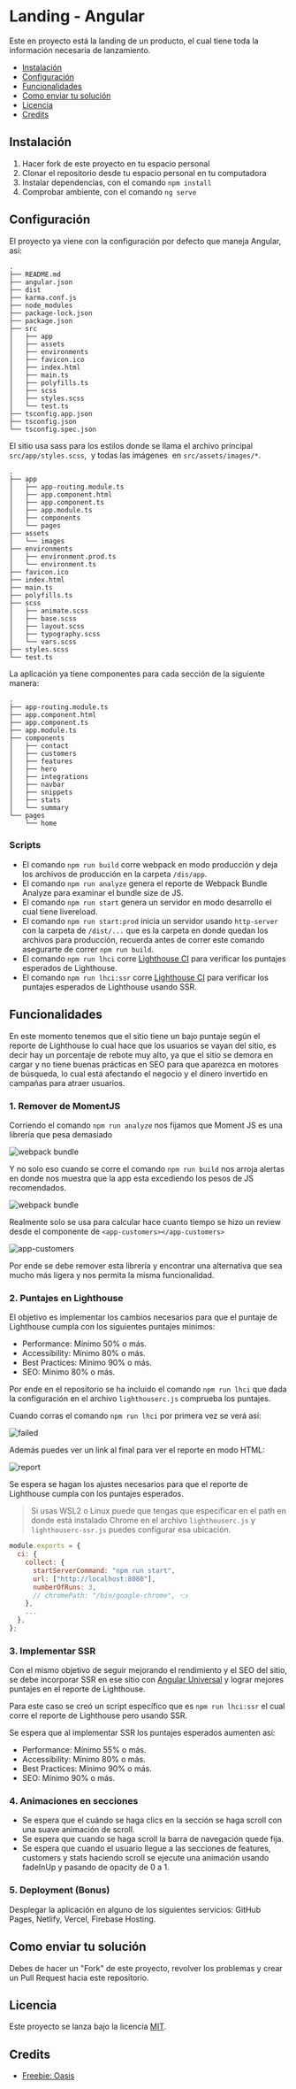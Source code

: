 # Landing - Angular

Este en proyecto está la landing de un producto, el cual tiene toda la información necesaria de lanzamiento.

- [Instalación](#instalación)
- [Configuración](#configuración)
- [Funcionalidades](#funcionalidades)
- [Como enviar tu solución](#como-enviar-tu-solución)
- [Licencia](#licencia)
- [Credits](#credits)

## Instalación

1. Hacer fork de este proyecto en tu espacio personal
1. Clonar el repositorio desde tu espacio personal en tu computadora
1. Instalar dependencias, con el comando `npm install`
1. Comprobar ambiente, con el comando `ng serve`

## Configuración

El proyecto ya viene con la configuración por defecto que maneja Angular, así:

```
.
├── README.md
├── angular.json
├── dist
├── karma.conf.js
├── node_modules
├── package-lock.json
├── package.json
├── src
│   ├── app
│   ├── assets
│   ├── environments
│   ├── favicon.ico
│   ├── index.html
│   ├── main.ts
│   ├── polyfills.ts
│   ├── scss
│   ├── styles.scss
│   └── test.ts
├── tsconfig.app.json
├── tsconfig.json
└── tsconfig.spec.json
```

El sitio  usa sass para los estilos donde se llama el archivo principal `src/app/styles.scss`,  y todas las imágenes  en `src/assets/images/*`.

```
.
├── app
│   ├── app-routing.module.ts
│   ├── app.component.html
│   ├── app.component.ts
│   ├── app.module.ts
│   ├── components
│   └── pages
├── assets
│   └── images
├── environments
│   ├── environment.prod.ts
│   └── environment.ts
├── favicon.ico
├── index.html
├── main.ts
├── polyfills.ts
├── scss
│   ├── animate.scss
│   ├── base.scss
│   ├── layout.scss
│   ├── typography.scss
│   └── vars.scss
├── styles.scss
└── test.ts
```

La aplicación ya tiene componentes para cada sección de la siguiente manera:

```
.
├── app-routing.module.ts
├── app.component.html
├── app.component.ts
├── app.module.ts
├── components
│   ├── contact
│   ├── customers
│   ├── features
│   ├── hero
│   ├── integrations
│   ├── navbar
│   ├── snippets
│   ├── stats
│   └── summary
└── pages
    └── home
```

### Scripts

- El comando `npm run build` corre webpack en modo producción y deja los archivos de producción en la carpeta `/dis/app`.
- El comando `npm run analyze` genera el reporte de Webpack Bundle Analyze para examinar el bundle size de JS.
- El comando `npm run start` genera un servidor en modo desarrollo el cual tiene livereload.
- El comando `npm run start:prod` inicia un servidor usando `http-server` con la carpeta de `/dist/...` que es la carpeta en donde quedan los archivos para producción, recuerda antes de correr este comando asegurarte de correr `npm run build`.
- El comando `npm run lhci` corre [Lighthouse CI](https://github.com/GoogleChrome/lighthouse-ci) para verificar los puntajes esperados de Lighthouse.
- El comando `npm run lhci:ssr` corre [Lighthouse CI](https://github.com/GoogleChrome/lighthouse-ci) para verificar los puntajes esperados de Lighthouse usando SSR.

## Funcionalidades

En este momento tenemos que el sitio tiene un bajo puntaje según el reporte de Lighthouse lo cual hace que los usuarios se vayan del sitio, es decir hay un porcentaje de rebote muy alto, ya que el sitio se demora en cargar y no tiene buenas prácticas en SEO para que aparezca en motores de búsqueda, lo cual está afectando el negocio y el dinero invertido en campañas para atraer usuarios.

### 1. Remover de MomentJS

Corriendo el comando `npm run analyze` nos fijamos que Moment JS es una librería que pesa demasiado

![webpack bundle](https://i.imgur.com/yBKn7c7.png)

Y no solo eso cuando se corre el comando `npm run build` nos arroja alertas en donde nos muestra que la app esta excediendo los pesos de JS recomendados.

![webpack bundle](https://i.imgur.com/a5vCILu.png)

Realmente solo se usa para calcular hace cuanto tiempo se hizo un review desde el componente de `<app-customers></app-customers>`

![app-customers](https://i.imgur.com/e69TXpp.png)

Por ende se debe remover esta librería y encontrar una alternativa que sea mucho más ligera y nos permita la misma funcionalidad.

### 2. Puntajes en Lighthouse

El objetivo es implementar los cambios necesarios para que el puntaje de Lighthouse cumpla con los siguientes puntajes minimos:

- Performance: Mínimo 50% o más.
- Accessibility: Mínimo 80% o más.
- Best Practices: Mínimo 90% o más.
- SEO: Mínimo 80% o más.

Por ende en el repositorio se ha incluido el comando `npm run lhci` que dada la configuración en el archivo `lighthouserc.js` comprueba los puntajes.

Cuando corras el comando `npm run lhci` por primera vez se verá así:

![failed](https://i.imgur.com/QvvhuEK.png)

Además puedes ver un link al final para ver el reporte en modo HTML:

![report](https://i.imgur.com/ZIuV78Z.png)

Se espera se hagan los ajustes necesarios para que el reporte de Lighthouse cumpla con los puntajes esperados.

> Si usas WSL2 o Linux puede que tengas que especificar en el path en donde está instalado Chrome en el archivo `lighthouserc.js` y `lighthouserc-ssr.js` puedes configurar esa ubicación.

```js
module.exports = {
  ci: {
    collect: {
      startServerCommand: "npm run start",
      url: ["http://localhost:8080"],
      numberOfRuns: 3,
      // chromePath: "/bin/google-chrome", 👈
    },
    ...
  },
};

```

### 3. Implementar SSR

Con el mismo objetivo de seguir mejorando el rendimiento y el SEO del sitio, se debe incorporar SSR en ese sitio con [Angular Universal](https://angular.io/guide/universal)  y lograr mejores puntajes en el reporte de Lighthouse.

Para este caso se creó un script específico que es `npm run lhci:ssr` el cual corre el reporte de Lighthouse pero usando SSR.

Se espera que al implementar SSR los puntajes esperados aumenten así:

- Performance: Mínimo 55% o más.
- Accessibility: Mínimo 80% o más.
- Best Practices: Mínimo 90% o más.
- SEO: Mínimo 90% o más.

### 4. Animaciones en secciones

- Se espera que el cuándo se haga clics en la sección se haga scroll con una suave animación de scroll.
- Se espera que cuando se haga scroll la barra de navegación quede fija.
- Se espera que cuando el usuario llegue a las secciones de features, customers y stats haciendo scroll se ejecute una animación usando fadeInUp y pasando de opacity de 0 a 1.

### 5. Deployment (Bonus)

Desplegar la aplicación en alguno de los siguientes servicios: GitHub Pages, Netlify, Vercel, Firebase Hosting.

## Como enviar tu solución

Debes de hacer un "Fork" de este proyecto, revolver los problemas y crear un Pull Request hacia este repositorio.

## Licencia

Este proyecto se lanza bajo la licencia [MIT](https://opensource.org/licenses/MIT).

## Credits

- [Freebie: Oasis](https://tympanus.net/codrops/2018/04/20/freebie-oasis-jekyll-website-template/)
